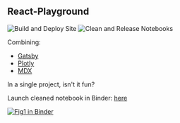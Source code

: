 ## React-Playground

![Build and Deploy Site](https://github.com/imrehg/react-playground/workflows/Build%20and%20Deploy%20Site/badge.svg)
![Clean and Release Notebooks](https://github.com/imrehg/react-playground/workflows/Clean%20and%20Release%20Notebooks/badge.svg)


Combining:

* [Gatsby](https://www.gatsbyjs.org/)
* [Plotly](https://plotly.com/)
* [MDX](https://mdxjs.com/)

In a single project, isn't it fun?

Launch cleaned notebook in Binder: [here](https://mybinder.org/v2/gh/imrehg/react-playground/master?filepath=demo%2Ffig1-clean.ipynb)

[![Fig1 in Binder](https://mybinder.org/badge_logo.svg)](https://mybinder.org/v2/gh/imrehg/react-playground/master?filepath=demo%2Ffig1-clean.ipynb)
